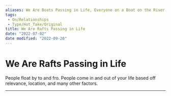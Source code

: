 ```yaml
---
aliases: We Are Boats Passing in Life, Everyone on a Boat on the River
tags:
 - On/Relationships
 - Type/Hot_Take/Original
title: We Are Rafts Passing in Life
date: "2022-07-02"
date modified: "2022-09-20"
---
```


# We Are Rafts Passing in Life
People float by to and fro. People come in and out of your life based off relevance, location, and many other factors.


---
